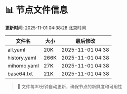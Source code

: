 # 📊 节点文件信息

**更新时间**: 2025-11-01 04:38:28 北京时间

| 文件名 | 大小 | 最后修改 |
|--------|------|----------|
| all.yaml | 20K | 2025-11-01 04:38 |
| history.yaml | 266K | 2025-11-01 04:38 |
| mihomo.yaml | 27K | 2025-11-01 04:38 |
| base64.txt | 21K | 2025-11-01 04:38 |

> 🔄 文件每30分钟自动更新，确保节点的新鲜度和可用性
